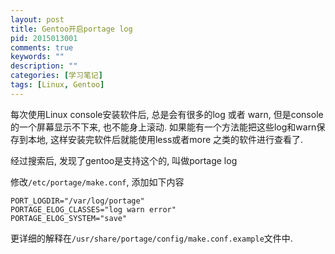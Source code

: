 ```yaml
---
layout: post
title: Gentoo开启portage log
pid: 2015013001
comments: true
keywords: ""
description: ""
categories: [学习笔记]
tags: [Linux, Gentoo]
---
```


每次使用Linux console安装软件后, 总是会有很多的log 或者 warn, 但是console的一个屏幕显示不下来,
也不能身上滚动. 如果能有一个方法能把这些log和warn保存到本地, 这样安装完软件后就能使用less或者more
之类的软件进行查看了.

经过搜索后, 发现了gentoo是支持这个的, 叫做portage log

修改`/etc/portage/make.conf`, 添加如下内容

    PORT_LOGDIR="/var/log/portage"
    PORTAGE_ELOG_CLASSES="log warn error"
    PORTAGE_ELOG_SYSTEM="save"

更详细的解释在`/usr/share/portage/config/make.conf.example`文件中.
